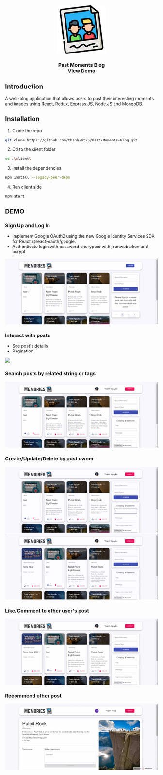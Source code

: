 <br />
<div align="center">
  <!-- <a href="https://github.com/github_username/repo_name"> -->
    <img src="https://github.com/thanh-nt25/Past-Moments-Blog/blob/master/client/src/images/memories.png" alt="Logo" width="160" height="160">
  <!-- </a> -->

<!-- <h3 align="center">Past Moments Blog</h3> -->

  <h3 align="center">
    Past Moments Blog
    <br/>
    <a href="https://past-moments.000webhostapp.com/posts">View Demo</a>
  </h3>
</div>

## Introduction

A web-blog application that allows users to post their interesting moments and images using React, Redux, Express.JS, Node.JS and MongoDB. 

## Installation
1. Clone the repo
 ```sh
 git clone https://github.com/thanh-nt25/Past-Moments-Blog.git
 ```
2. Cd to the client folder
```sh
cd .\client\ 
```
3. Install the dependencies
```sh
npm install --legacy-peer-deps
```
4. Run client side
```sh
npm start
```
## DEMO

### Sign Up and Log In
- Implement Google OAuth2 using the new Google Identity Services SDK for React @react-oauth/google.
- Authenticate login with password encrypted with jsonwebtoken and bcrypt

![](https://github.com/thanh-nt25/Past-Moments-Blog/blob/master/client/src/demo/E1-small.gif)

### Interact with posts
- See post's details
- Pagination

![](https://github.com/thanh-nt25/Past-Moments-Blog/blob/master/client/src/demo/post-detail-comment.gif)

<!-- ### List user-centric features -->
### Search posts by related string or tags
![](https://github.com/thanh-nt25/Past-Moments-Blog/blob/master/client/src/demo/Search-tags.gif)
### Create/Update/Delete by post owner
![](https://github.com/thanh-nt25/Past-Moments-Blog/blob/master/client/src/demo/create.gif)
![](https://github.com/thanh-nt25/Past-Moments-Blog/blob/master/client/src/demo/update.gif)
### Like/Comment to other user's post
![](https://github.com/thanh-nt25/Past-Moments-Blog/blob/master/client/src/demo/like-delete.gif)
### Recommend other post
![](https://github.com/thanh-nt25/Past-Moments-Blog/blob/master/client/src/demo/recommend.gif)




